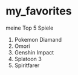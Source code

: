 # my_favorites

meine Top 5 Spiele

1. Pokemon Diamand
2. Omori
3. Genshin Impact
4. Splatoon 3
5. Spiritfarer
